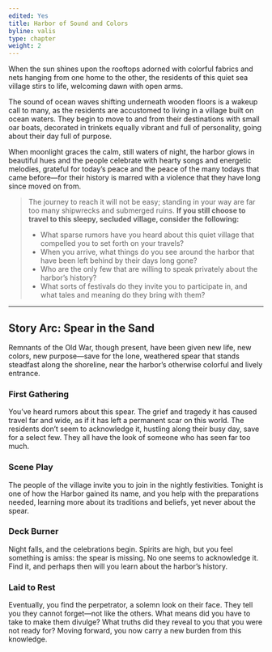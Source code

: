 ```yaml
---
edited: Yes
title: Harbor of Sound and Colors
byline: valis
type: chapter
weight: 2
---
```

When the sun shines upon the rooftops adorned with colorful fabrics and nets hanging from one home to the other, the residents of this quiet sea village stirs to life, welcoming dawn with open arms. 

The sound of ocean waves shifting underneath wooden floors is a wakeup call to many, as the residents are accustomed to living in a village built on ocean waters. They begin to move to and from their destinations with small oar boats, decorated in trinkets equally vibrant and full of personality, going about their day full of purpose.

When moonlight graces the calm, still waters of night, the harbor glows in beautiful hues and the people celebrate with hearty songs and energetic melodies, grateful for today’s peace and the peace of the many todays that came before—for their history is marred with a violence that they have long since moved on from. 

> The journey to reach it will not be easy; standing in your way are far too many shipwrecks and submerged ruins. **If you still choose to travel to this sleepy, secluded village, consider the following:**
> - What sparse rumors have you heard about this quiet village that compelled you to set forth on your travels?
> - When you arrive, what things do you see around the harbor that have been left behind by their days long gone?
> - Who are the only few that are willing to speak privately about the harbor’s history?
> - What sorts of festivals do they invite you to participate in, and what tales and meaning do they bring with them?

***
## Story Arc: Spear in the Sand
Remnants of the Old War, though present, have been given new life, new colors, new purpose—save for the lone, weathered spear that stands steadfast along the shoreline, near the harbor’s otherwise colorful and lively entrance. 

### First Gathering
You’ve heard rumors about this spear. The grief and tragedy it has caused travel far and wide, as if it has left a permanent scar on this world. The residents don’t seem to acknowledge it, hustling along their busy day, save for a select few. They all have the look of someone who has seen far too much.

### Scene Play
The people of the village invite you to join in the nightly festivities. Tonight is one of how the Harbor gained its name, and you help with the preparations needed, learning more about its traditions and beliefs, yet never about the spear.

### Deck Burner
Night falls, and the celebrations begin. Spirits are high, but you feel something is amiss: the spear is missing. No one seems to acknowledge it. Find it, and perhaps then will you learn about the harbor’s history.

### Laid to Rest
Eventually, you find the perpetrator, a solemn look on their face. They tell you they cannot forget—not like the others. What means did you have to take to make them divulge? What truths did they reveal to you that you were not ready for? Moving forward, you now carry a new burden from this knowledge.

